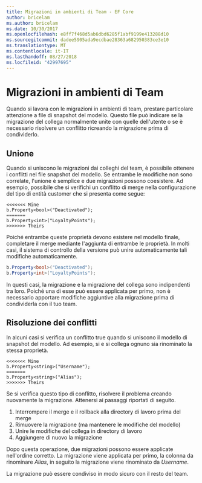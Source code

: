 ```yaml
---
title: Migrazioni in ambienti di Team - EF Core
author: bricelam
ms.author: bricelam
ms.date: 10/30/2017
ms.openlocfilehash: e8ff7f468d5ab6dbd6285f1abf9199e413288d10
ms.sourcegitcommit: dadee5905ada9ecdbae28363a682950383ce3e10
ms.translationtype: MT
ms.contentlocale: it-IT
ms.lasthandoff: 08/27/2018
ms.locfileid: "42997695"
---
```

<a name="migrations-in-team-environments"></a>Migrazioni in ambienti di Team
===============================
Quando si lavora con le migrazioni in ambienti di team, prestare particolare attenzione a file di snapshot del modello. Questo file può indicare se la migrazione del collega normalmente unite con quelle dell'utente o se è necessario risolvere un conflitto ricreando la migrazione prima di condividerlo.

<a name="merging"></a>Unione
-------
Quando si uniscono le migrazioni dai colleghi del team, è possibile ottenere i conflitti nel file snapshot del modello. Se entrambe le modifiche non sono correlate, l'unione è semplice e due migrazioni possono coesistere. Ad esempio, possibile che si verifichi un conflitto di merge nella configurazione del tipo di entità customer che si presenta come segue:

    <<<<<<< Mine
    b.Property<bool>("Deactivated");
    =======
    b.Property<int>("LoyaltyPoints");
    >>>>>>> Theirs

Poiché entrambe queste proprietà devono esistere nel modello finale, completare il merge mediante l'aggiunta di entrambe le proprietà. In molti casi, il sistema di controllo della versione può unire automaticamente tali modifiche automaticamente.

``` csharp
b.Property<bool>("Deactivated");
b.Property<int>("LoyaltyPoints");
```

In questi casi, la migrazione e la migrazione del collega sono indipendenti tra loro. Poiché una di esse può essere applicata per primo, non è necessario apportare modifiche aggiuntive alla migrazione prima di condividerla con il tuo team.

<a name="resolving-conflicts"></a>Risoluzione dei conflitti
-------------------
In alcuni casi si verifica un conflitto true quando si uniscono il modello di snapshot del modello. Ad esempio, si e si collega ognuno sia rinominato la stessa proprietà.

    <<<<<<< Mine
    b.Property<string>("Username");
    =======
    b.Property<string>("Alias");
    >>>>>>> Theirs

Se si verifica questo tipo di conflitto, risolvere il problema creando nuovamente la migrazione. Attenersi ai passaggi riportati di seguito.

1. Interrompere il merge e il rollback alla directory di lavoro prima del merge
2. Rimuovere la migrazione (ma mantenere le modifiche del modello)
3. Unire le modifiche del collega in directory di lavoro
4. Aggiungere di nuovo la migrazione

Dopo questa operazione, due migrazioni possono essere applicate nell'ordine corretto. La migrazione viene applicata per primo, la colonna da rinominare *Alias*, in seguito la migrazione viene rinominato da *Username*.

La migrazione può essere condiviso in modo sicuro con il resto del team.
